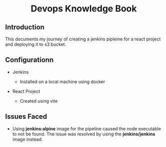 <h1 align="center">Devops Knowledge Book</h1>

## Introduction

This documents my journey of creating a jenkins pipleine for a react project and deploying it to s3 bucket.

## Configurationn

- Jenkins
  - Installed on a local machine using docker

- React Project
  - Created using vite


## Issues Faced

- Using **jenkins:alpine** image for the pipeline caused the node executable to not be found.  The issue was resolved by using the **jenkins/jenkins** image instead.
